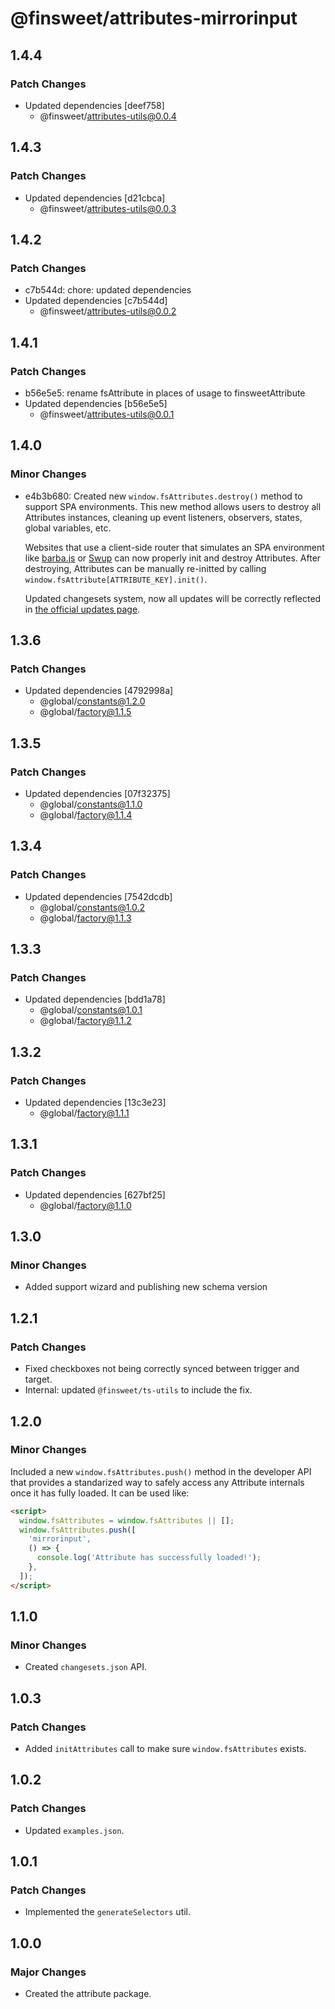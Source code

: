 # @finsweet/attributes-mirrorinput

## 1.4.4

### Patch Changes

- Updated dependencies [deef758]
  - @finsweet/attributes-utils@0.0.4

## 1.4.3

### Patch Changes

- Updated dependencies [d21cbca]
  - @finsweet/attributes-utils@0.0.3

## 1.4.2

### Patch Changes

- c7b544d: chore: updated dependencies
- Updated dependencies [c7b544d]
  - @finsweet/attributes-utils@0.0.2

## 1.4.1

### Patch Changes

- b56e5e5: rename fsAttribute in places of usage to finsweetAttribute
- Updated dependencies [b56e5e5]
  - @finsweet/attributes-utils@0.0.1

## 1.4.0

### Minor Changes

- e4b3b680: Created new `window.fsAttributes.destroy()` method to support SPA environments.
  This new method allows users to destroy all Attributes instances, cleaning up event listeners, observers, states, global variables, etc.

  Websites that use a client-side router that simulates an SPA environment like [barba.js](https://barba.js.org/) or [Swup](https://swup.js.org/) can now properly init and destroy Attributes.
  After destroying, Attributes can be manually re-initted by calling `window.fsAttribute[ATTRIBUTE_KEY].init()`.

  Updated changesets system, now all updates will be correctly reflected in [the official updates page](https://www.finsweet.com/attributes/updates).

## 1.3.6

### Patch Changes

- Updated dependencies [4792998a]
  - @global/constants@1.2.0
  - @global/factory@1.1.5

## 1.3.5

### Patch Changes

- Updated dependencies [07f32375]
  - @global/constants@1.1.0
  - @global/factory@1.1.4

## 1.3.4

### Patch Changes

- Updated dependencies [7542dcdb]
  - @global/constants@1.0.2
  - @global/factory@1.1.3

## 1.3.3

### Patch Changes

- Updated dependencies [bdd1a78]
  - @global/constants@1.0.1
  - @global/factory@1.1.2

## 1.3.2

### Patch Changes

- Updated dependencies [13c3e23]
  - @global/factory@1.1.1

## 1.3.1

### Patch Changes

- Updated dependencies [627bf25]
  - @global/factory@1.1.0

## 1.3.0

### Minor Changes

- Added support wizard and publishing new schema version

## 1.2.1

### Patch Changes

- Fixed checkboxes not being correctly synced between trigger and target.
- Internal: updated `@finsweet/ts-utils` to include the fix.

## 1.2.0

### Minor Changes

Included a new `window.fsAttributes.push()` method in the developer API that provides a standarized way to safely access any Attribute internals once it has fully loaded.
It can be used like:

```html
<script>
  window.fsAttributes = window.fsAttributes || [];
  window.fsAttributes.push([
    'mirrorinput',
    () => {
      console.log('Attribute has successfully loaded!');
    },
  ]);
</script>
```

## 1.1.0

### Minor Changes

- Created `changesets.json` API.

## 1.0.3

### Patch Changes

- Added `initAttributes` call to make sure `window.fsAttributes` exists.

## 1.0.2

### Patch Changes

- Updated `examples.json`.

## 1.0.1

### Patch Changes

- Implemented the `generateSelectors` util.

## 1.0.0

### Major Changes

- Created the attribute package.
